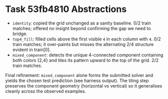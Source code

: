 # Task 53fb4810 Abstractions

- `identity`: copied the grid unchanged as a sanity baseline. 0/2 train matches; offered no insight beyond confirming the gap we need to bridge.
- `top4_fill`: filled cells above the first visible `4` in each column with `4`. 0/2 train matches; it over-paints but misses the alternating 2/4 structure evident in train[0].
- `mixed_component`: detects the unique 4-connected component containing both colors {2,4} and tiles its pattern upward to the top of the grid. 2/2 train matches.

Final refinement: `mixed_component` alone forms the submitted solver and yields the chosen test prediction (see harness output). The tiling step preserves the component geometry (horizontal vs vertical) so it generalises cleanly across the observed examples.
